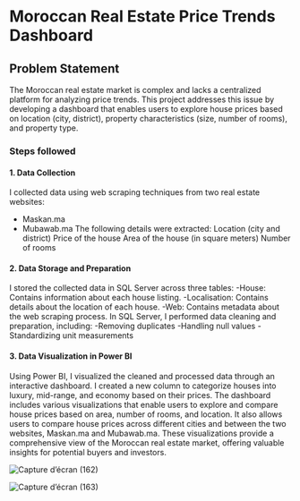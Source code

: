 # Moroccan Real Estate Price Trends Dashboard

## Problem Statement

The Moroccan real estate market is complex and lacks a centralized platform for analyzing price trends. This project addresses this issue by developing a dashboard that enables users to explore house prices based on location (city, district), property characteristics (size, number of rooms), and property type.

### Steps followed 
#### 1. Data Collection

I collected data using web scraping techniques from two real estate websites:
  - Maskan.ma
  - Mubawab.ma
The following details were extracted:
  Location (city and district)
  Price of the house
  Area of the house (in square meters)
  Number of rooms

#### 2. Data Storage and Preparation
  I stored the collected data in SQL Server across three tables:
  -House: Contains information about each house listing.
  -Localisation: Contains details about the location of each house.
  -Web: Contains metadata about the web scraping process.
In SQL Server, I performed data cleaning and preparation, including:
  -Removing duplicates
  -Handling null values
  -Standardizing unit measurements
  
#### 3. Data Visualization in Power BI
Using Power BI, I visualized the cleaned and processed data through an interactive dashboard. I created a new column to categorize houses into luxury, mid-range, and economy based on their prices. The dashboard includes various visualizations that enable users to explore and compare house prices based on area, number of rooms, and location. It also allows users to compare house prices across different cities and between the two websites, Maskan.ma and Mubawab.ma. These visualizations provide a comprehensive view of the Moroccan real estate market, offering valuable insights for potential buyers and investors.


![Capture d’écran (162)](https://github.com/user-attachments/assets/b6dd6386-16b1-4449-b322-425c23be9641)

![Capture d’écran (163)](https://github.com/user-attachments/assets/a805d676-afa5-402f-8f9e-44e773be0b0e)


